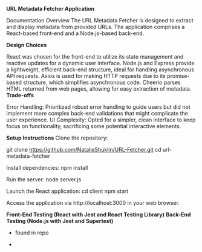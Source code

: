**URL Metadata Fetcher Application**

Documentation
Overview
The URL Metadata Fetcher is designed to extract and display metadata from provided URLs. The application comprises a React-based front-end and a Node.js-based back-end.

**Design Choices**

React was chosen for the front-end to utilize its state management and reactive updates for a dynamic user interface.
Node.js and Express provide a lightweight, efficient back-end structure, ideal for handling asynchronous API requests.
Axios is used for making HTTP requests due to its promise-based structure, which simplifies asynchronous code.
Cheerio parses HTML returned from web pages, allowing for easy extraction of metadata.
**Trade-offs**

Error Handling: Prioritized robust error handling to guide users but did not implement more complex back-end validations that might complicate the user experience.
UI Complexity: Opted for a simpler, clean interface to keep focus on functionality, sacrificing some potential interactive elements.

**Setup Instructions**
Clone the repository: 

git clone https://github.com/NatalieShuklin/URL-Fetcher.git
cd url-metadata-fetcher

Install dependencies:
npm install

Run the server:
node server.js

Launch the React application:
cd client
npm start

Access the application via http://localhost:3000 in your web browser.


**Front-End Testing (React with Jest and React Testing Library)**
**Back-End Testing (Node.js with Jest and Supertest)**
- found in repo

- 

